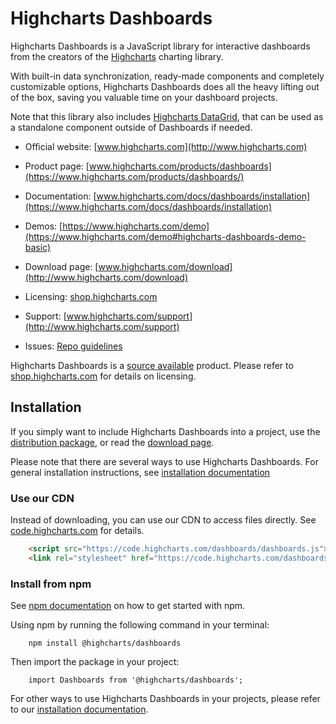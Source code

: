 # Highcharts Dashboards

Highcharts Dashboards is a JavaScript library for interactive dashboards from the creators of the [Highcharts](https://github.com/highcharts/highcharts) charting library.

With built-in data synchronization, ready-made components and completely customizable options, Highcharts Dashboards does all the heavy lifting out of the box, saving you valuable time on your dashboard projects.

Note that this library also includes [Highcharts DataGrid](https://www.highcharts.com/docs/datagrid/general), that can be used as a standalone component outside of Dashboards if needed.

- Official website: [www.highcharts.com](http://www.highcharts.com)
- Product page: [www.highcharts.com/products/dashboards](https://www.highcharts.com/products/dashboards/)
- Documentation: [www.highcharts.com/docs/dashboards/installation](https://www.highcharts.com/docs/dashboards/installation)
- Demos: [https://www.highcharts.com/demo](https://www.highcharts.com/demo#highcharts-dashboards-demo-basic)
- Download page: [www.highcharts.com/download](http://www.highcharts.com/download)

- Licensing: [shop.highcharts.com](https://shop.highcharts.com/)
- Support: [www.highcharts.com/support](http://www.highcharts.com/support)
- Issues: [Repo guidelines](/repo-guidelines.md)

Highcharts Dashboards is a [source available](https://en.wikipedia.org/wiki/Source-available_software) product. Please refer to [shop.highcharts.com](https://shop.highcharts.com/) for details on licensing.

## Installation

If you simply want to include Highcharts Dashboards into a project, use the [distribution package](https://www.npmjs.com/package/@highcharts/dashboards), or read the [download page](http://www.highcharts.com/download).

Please note that there are several ways to use Highcharts Dashboards. For general installation instructions, see [installation documentation](https://highcharts.com/docs/dashboards/installation)

### Use our CDN

Instead of downloading, you can use our CDN to access files directly. See [code.highcharts.com](https://code.highcharts.com) for details.

```HTML
    <script src="https://code.highcharts.com/dashboards/dashboards.js"></script>
    <link rel="stylesheet" href="https://code.highcharts.com/dashboards/css/dashboards.css">
```

### Install from npm

See [npm documentation](https://docs.npmjs.com/) on how to get started with npm.

Using npm by running the following command in your terminal:

```Shell
    npm install @highcharts/dashboards
```

Then import the package in your project:

```JS
    import Dashboards from '@highcharts/dashboards';
```

For other ways to use Highcharts Dashboards in your projects, please refer to our [installation documentation](https://highcharts.com/docs/dashboards/installation).
